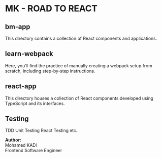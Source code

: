 # MK - ROAD TO REACT

## bm-app

This directory contains a collection of React components and applications.

## learn-webpack

Here, you'll find the practice of manually creating a webpack setup from scratch, including step-by-step instructions.

## react-app

This directory houses a collection of React components developed using TypeScript and its interfaces.

## Testing

TDD
Unit Testing
React Testing
etc..

**Author:**  
Mohamed KADI  
Frontend Software Engineer
